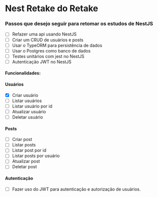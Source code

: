 # Nest Retake do Retake

### Passos que desejo seguir para retomar os estudos de NestJS

- [ ] Refazer uma api usando NestJS
- [ ] Criar um CRUD de usuários e posts
- [ ] Usar o TypeORM para persistência de dados
- [ ] Usar o Postgres como banco de dados
- [ ] Testes unitários com jest no NestJS
- [ ] Autenticação JWT no NestJS

#### Funcionalidades:

#### Usuários

- [x] Criar usuário
- [ ] Listar usuários
- [ ] Listar usuário por id
- [ ] Atualizar usuário
- [ ] Deletar usuário

#### Posts

- [ ] Criar post
- [ ] Listar posts
- [ ] Listar post por id
- [ ] Listar posts por usuário
- [ ] Atualizar post
- [ ] Deletar post

#### Autenticação

- [ ] Fazer uso do JWT para autenticação e autorização de usuários.
